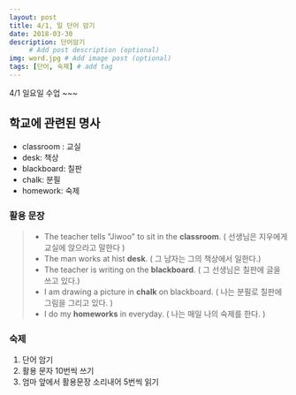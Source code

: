 ```yaml
---
layout: post
title: 4/1, 일 단어 암기
date: 2018-03-30
description: 단어암기
     # Add post description (optional)
img: word.jpg # Add image post (optional)
tags: [단어, 숙제] # add tag
---
```

4/1 일요일 수업 ~~~

## 학교에 관련된 명사

* classroom : 교실
* desk: 책상
* blackboard: 칠판
* chalk: 분필
* homework: 숙제

### 활용 문장

> * The teacher tells "Jiwoo" to sit in the **classroom**.
    ( 선생님은 지우에게 교실에 앉으라고 말한다 )
> * The man works at hist **desk**.
    ( 그 남자는 그의 책상에서 일한다.)
> * The teacher is writing on the **blackboard**.
    ( 그 선생님은 칠판에 글을 쓰고 있다.)
> * I am drawing a picture in **chalk** on blackboard.
    ( 나는 분필로 칠판에 그림을 그리고 있다. )
> * I do my **homeworks** in everyday.
    ( 나는 매일 나의 숙제를 한다. )


### 숙제
1. 단어 암기
2. 활용 문자 10번씩 쓰기
3. 엄마 앞에서 활용문장 소리내어 5번씩 읽기
